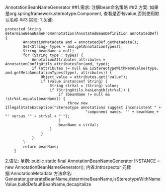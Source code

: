 AnnotationBeanNameGenerator
##1.需求:
注解bean命名策略
##2.方案:
如果是org.springframework.stereotype.Component,
查看是否有value,否则使用默认名称
##3.实现:
1.关键:
```
protected String determineBeanNameFromAnnotation(AnnotatedBeanDefinition annotatedDef) {
		AnnotationMetadata amd = annotatedDef.getMetadata();
		Set<String> types = amd.getAnnotationTypes();
		String beanName = null;
		for (String type : types) {
			AnnotationAttributes attributes = AnnotationConfigUtils.attributesFor(amd, type);
			if (attributes != null && isStereotypeWithNameValue(type, amd.getMetaAnnotationTypes(type), attributes)) {
				Object value = attributes.get("value");
				if (value instanceof String) {
					String strVal = (String) value;
					if (StringUtils.hasLength(strVal)) {
						if (beanName != null && !strVal.equals(beanName)) {
							throw new IllegalStateException("Stereotype annotations suggest inconsistent " +
									"component names: '" + beanName + "' versus '" + strVal + "'");
						}
						beanName = strVal;
					}
				}
			}
		}
		return beanName;
	}
```
2.语法:
单例:
public static final AnnotationBeanNameGenerator INSTANCE = new AnnotationBeanNameGenerator();
内省:Introspector
元数据:AnnotationMetadata
方法命名:
Generator,generateBeanName,determineBeanName,isStereotypeWithNameValue,buildDefaultBeanName,decapitalize
